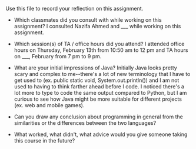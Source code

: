 Use this file to record your reflection on this assignment.

- Which classmates did you consult with while working on this assignment?
    I consulted Nazifa Ahmed and ___ while working on this assignment.
- Which session(s) of TA / office hours did you attend?
    I attended office hours on Thursday, February 13th from 10:50 am to 12 pm and TA hours on ___, February from 7 pm to 9 pm.
- What are your initial impressions of Java? 
    Initially Java looks pretty scary and complex to me--there's a lot of new terminology that I have to get used to (ex. public static void, System.out.println()) and I am not used to having to think farther ahead before I code. I noticed there's a lot more to type to code the same output compared to Python, but I am curious to see how Java might be more suitable for different projects (ex. web and mobile games).
- Can you draw any conclusion about programming in general from the similarities or the differences between the two languages? 

- What worked, what didn't, what advice would you give someone taking this course in the future?

